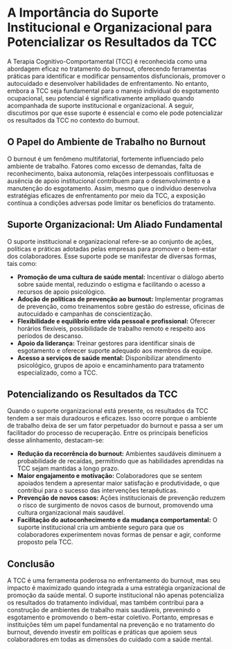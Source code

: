 # A Importância do Suporte Institucional e Organizacional para Potencializar os Resultados da TCC

A Terapia Cognitivo-Comportamental (TCC) é reconhecida como uma abordagem eficaz no tratamento do burnout, oferecendo ferramentas práticas para identificar e modificar pensamentos disfuncionais, promover o autocuidado e desenvolver habilidades de enfrentamento. No entanto, embora a TCC seja fundamental para o manejo individual do esgotamento ocupacional, seu potencial é significativamente ampliado quando acompanhada de suporte institucional e organizacional. A seguir, discutimos por que esse suporte é essencial e como ele pode potencializar os resultados da TCC no contexto do burnout.

## O Papel do Ambiente de Trabalho no Burnout

O burnout é um fenômeno multifatorial, fortemente influenciado pelo ambiente de trabalho. Fatores como excesso de demandas, falta de reconhecimento, baixa autonomia, relações interpessoais conflituosas e ausência de apoio institucional contribuem para o desenvolvimento e a manutenção do esgotamento. Assim, mesmo que o indivíduo desenvolva estratégias eficazes de enfrentamento por meio da TCC, a exposição contínua a condições adversas pode limitar os benefícios do tratamento.

## Suporte Organizacional: Um Aliado Fundamental

O suporte institucional e organizacional refere-se ao conjunto de ações, políticas e práticas adotadas pelas empresas para promover o bem-estar dos colaboradores. Esse suporte pode se manifestar de diversas formas, tais como:

- **Promoção de uma cultura de saúde mental:** Incentivar o diálogo aberto sobre saúde mental, reduzindo o estigma e facilitando o acesso a recursos de apoio psicológico.
- **Adoção de políticas de prevenção ao burnout:** Implementar programas de prevenção, como treinamentos sobre gestão do estresse, oficinas de autocuidado e campanhas de conscientização.
- **Flexibilidade e equilíbrio entre vida pessoal e profissional:** Oferecer horários flexíveis, possibilidade de trabalho remoto e respeito aos períodos de descanso.
- **Apoio da liderança:** Treinar gestores para identificar sinais de esgotamento e oferecer suporte adequado aos membros da equipe.
- **Acesso a serviços de saúde mental:** Disponibilizar atendimento psicológico, grupos de apoio e encaminhamento para tratamento especializado, como a TCC.

## Potencializando os Resultados da TCC

Quando o suporte organizacional está presente, os resultados da TCC tendem a ser mais duradouros e eficazes. Isso ocorre porque o ambiente de trabalho deixa de ser um fator perpetuador do burnout e passa a ser um facilitador do processo de recuperação. Entre os principais benefícios desse alinhamento, destacam-se:

- **Redução da recorrência do burnout:** Ambientes saudáveis diminuem a probabilidade de recaídas, permitindo que as habilidades aprendidas na TCC sejam mantidas a longo prazo.
- **Maior engajamento e motivação:** Colaboradores que se sentem apoiados tendem a apresentar maior satisfação e produtividade, o que contribui para o sucesso das intervenções terapêuticas.
- **Prevenção de novos casos:** Ações institucionais de prevenção reduzem o risco de surgimento de novos casos de burnout, promovendo uma cultura organizacional mais saudável.
- **Facilitação do autoconhecimento e da mudança comportamental:** O suporte institucional cria um ambiente seguro para que os colaboradores experimentem novas formas de pensar e agir, conforme proposto pela TCC.

## Conclusão

A TCC é uma ferramenta poderosa no enfrentamento do burnout, mas seu impacto é maximizado quando integrada a uma estratégia organizacional de promoção da saúde mental. O suporte institucional não apenas potencializa os resultados do tratamento individual, mas também contribui para a construção de ambientes de trabalho mais saudáveis, prevenindo o esgotamento e promovendo o bem-estar coletivo. Portanto, empresas e instituições têm um papel fundamental na prevenção e no tratamento do burnout, devendo investir em políticas e práticas que apoiem seus colaboradores em todas as dimensões do cuidado com a saúde mental.